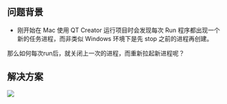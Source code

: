 ## 问题背景

- 刚开始在 Mac 使用 QT Creator 运行项目时会发现每次 Run 程序都出现一个新的任务进程，而非类似 Windows 环境下是先 stop 之前的进程再创建。

那么如何每次run后，就关闭上一次的进程，而重新拉起新进程呢？

## 解决方案

![](https://images.cnblogs.com/cnblogs_com/RioTian/2326543/o_241212043953_image-20241212123730665.png)